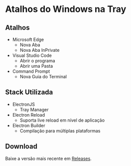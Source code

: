 # Atalhos do Windows na Tray

## Atalhos
- Microsoft Edge
   - Nova Aba
   - Nova Aba InPrivate
- Visual Studio Code
   - Abrir o programa
   - Abrir uma Pasta
- Command Prompt
   - Nova Guia do Terminal

## Stack Utilizada
 - ElectronJS
    - Tray Manager
 - Electron Reload
    - Suporta live reload em nível de aplicação
 - Electron Builder
    - Compilação para múltiplas plataformas

## Download
Baixe a versão mais recente em [Releases](https://github.com/Alask-Code/Tray-Tools/releases).